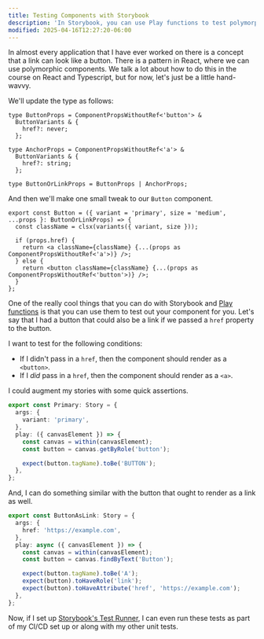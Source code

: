 ```yaml
---
title: Testing Components with Storybook
description: 'In Storybook, you can use Play functions to test polymorphic components.'
modified: 2025-04-16T12:27:20-06:00
---
```


In almost every application that I have ever worked on there is a concept that a link can look like a button. There is a pattern in React, where we can use polymorphic components. We talk a lot about how to do this in the course on React and Typescript, but for now, let's just be a little hand-wavvy.

We'll update the type as follows:

```tsx
type ButtonProps = ComponentPropsWithoutRef<'button'> &
  ButtonVariants & {
    href?: never;
  };

type AnchorProps = ComponentPropsWithoutRef<'a'> &
  ButtonVariants & {
    href?: string;
  };

type ButtonOrLinkProps = ButtonProps | AnchorProps;
```

And then we'll make one small tweak to our `Button` component.

```tsx
export const Button = ({ variant = 'primary', size = 'medium', ...props }: ButtonOrLinkProps) => {
  const className = clsx(variants({ variant, size }));

  if (props.href) {
    return <a className={className} {...(props as ComponentPropsWithoutRef<'a'>)} />;
  } else {
    return <button className={className} {...(props as ComponentPropsWithoutRef<'button'>)} />;
  }
};
```

One of the really cool things that you can do with Storybook and [Play functions](play-functions.md) is that you can use them to test out your component for you. Let's say that I had a button that could also be a link if we passed a `href` property to the button.

I want to test for the following conditions:

- If I didn't pass in a `href`, then the component should render as a `<button>`.
- If I _did_ pass in a `href`, then the component should render as a `<a>`.

I could augment my stories with some quick assertions.

```ts
export const Primary: Story = {
  args: {
    variant: 'primary',
  },
  play: ({ canvasElement }) => {
    const canvas = within(canvasElement);
    const button = canvas.getByRole('button');

    expect(button.tagName).toBe('BUTTON');
  },
};
```

And, I can do something similar with the button that ought to render as a link as well.

```ts
export const ButtonAsLink: Story = {
  args: {
    href: 'https://example.com',
  },
  play: async ({ canvasElement }) => {
    const canvas = within(canvasElement);
    const button = canvas.findByText('Button');

    expect(button.tagName).toBe('A');
    expect(button).toHaveRole('link');
    expect(button).toHaveAttribute('href', 'https://example.com');
  },
};
```

Now, if I set up [Storybook's Test Runner](test-runner.md), I can even run these tests as part of my CI/CD set up or along with my other unit tests.
